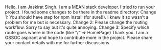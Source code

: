 Hello, I am Jaskirat Singh. I am a MEAN stack developer. I tried to run your project.
I found some changes to be there in the readme directory:
Change 1:
You should have step for npm install (for sure!!). I knew it so wasn't a problem for me but is necessary.
Change 2:
Please change the routing workflow. Sorry to say but it's quite annoying.
Change 3:
Specify which route goes where in the code.(like "/" => HomePage)
Thank you.
I am a GSSOC aspirant and hope to contribute more in the project.
Please share your contact details with me for further discussions.
